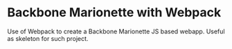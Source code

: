 # Backbone Marionette with Webpack

Use of Webpack to create a Backbone Marionette JS based webapp. Useful as skeleton for such project.
